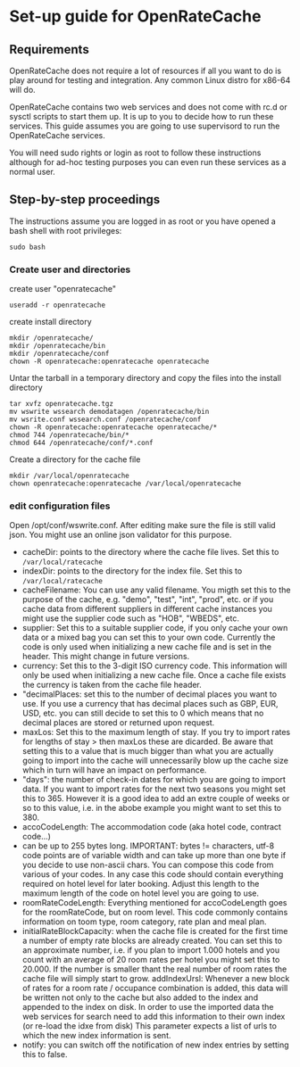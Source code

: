 # Set-up guide for OpenRateCache #

## Requirements ##
OpenRateCache does not require a lot of resources if all you want to do 
is play around for testing and integration. Any common Linux distro
for x86-64 will do.

OpenRateCache contains two web services and does not come with rc.d 
or sysctl scripts to start them up. It is up to you to decide 
how to run these services. This guide assumes you are going
to use supervisord to run the OpenRateCache services.

You will need sudo rights or login as root to follow these instructions
although for ad-hoc testing purposes you can even run these services as
a normal user.

## Step-by-step proceedings ##

The instructions assume you are logged in as root or you have opened
a bash shell with root privileges:
```
sudo bash
```

### Create user and directories ###

create user "openratecache"
```
useradd -r openratecache
```

create install directory
```
mkdir /openratecache/
mkdir /openratecache/bin
mkdir /openratecache/conf
chown -R openratecache:openratecache openratecache
```

Untar the tarball in a temporary directory and copy 
the files into the install directory

```
tar xvfz openratecache.tgz
mv wswrite wssearch demodatagen /openratecache/bin
mv wsrite.conf wssearch.conf /openratecache/conf
chown -R openratecache:openratecache openratecache/*
chmod 744 /openratecache/bin/*
chmod 644 /openratecache/conf/*.conf
```

Create a directory for the cache file
```
mkdir /var/local/openratecache
chown openratecache:openratecache /var/local/openratecache
```
### edit configuration files ###

Open /opt/conf/wswrite.conf. After editing make sure the file
is still valid json. You might use an online json validator
for this purpose.

- cacheDir: points to the directory where the cache file lives. 
  Set this to `/var/local/ratecache`
- indexDir: points to the directory for the index file. 
  Set this to `/var/local/ratecache`
- cacheFilename: You can use any valid filename. You migth set this
  to the purpose of the cache, e.g. "demo", "test", "int", "prod", etc.
  or if you cache data from different suppliers in different cache 
  instances you might use the supplier code such as "HOB", "WBEDS", etc.
- supplier: Set this to a suitable supplier code, if you only cache
  your own data or a mixed bag you can set this to your own code. Currently
  the code is only used when initializing a new cache file and is set in 
  the header. This might change in future versions.
- currency: Set this to the 3-digit ISO currency code. This information will
  only be used when initializing a new cache file. Once a cache file exists
  the currency is taken from the cache file header.
- "decimalPlaces: set this to the number of decimal places you want to use.
  If you use a currency that has decimal places such as GBP, EUR, USD, etc.
  you can still decide to set this to 0 which means that no decimal places
  are stored or returned upon request.
- maxLos: Set this to the maximum length of stay. If you try to import rates 
  for lengths of stay > then maxLos these are dicarded. Be aware that setting
  this to a value that is much bigger than what you are actually going to 
  import into the cache will unnecessarily blow up the cache size which in 
  turn will have an impact on performance.
- "days": the number of check-in dates for which you are going to import data.
  If you want to import rates for the next two seasons you might set this to
  365. However it is a good idea to add an extre couple of weeks or so to this
  value, i.e. in the abobe example you might want to set this to 380.
- accoCodeLength: The accommodation code (aka hotel code, contract code...)
- can be up to 255 bytes long. IMPORTANT: bytes != characters, utf-8 code
  points are of variable width and can take up more than one byte if you 
  decide to use non-ascii chars. You can compose this code from various of 
  your codes. In any case this code should contain everything required on hotel
  level for later booking. Adjust this length to the maximum length of the 
  code on hotel level you are going to use.
- roomRateCodeLength: Everything mentioned for accoCodeLength goes for 
  the roomRateCode, but on room level. This code commonly contains information
  on toom type, room category, rate plan and meal plan.
- initialRateBlockCapacity: when the cache file is created for the first time
  a number of empty rate blocks are already created. You can set this to 
  an approximate number, i.e. if you plan to import 1.000 hotels and you 
  count with an average of 20 room rates per hotel you might set this
  to 20.000. If the number is smaller thant the real number of room rates
  the cache file will simply start to grow.
  addIndexUrsl: Whenever a new block of rates for a room rate / occupance
  combination is added, this data will be written not only to the cache
  but also added to the index and appended to the index on disk. In order
  to use the imported data the web services for search need to add this
  information to their own index (or re-load the idxe from disk) This parameter
  expects a list of urls to which the new index information is sent.
- notify: you can switch off the notification of new index entries by setting
  this to false. 
  

